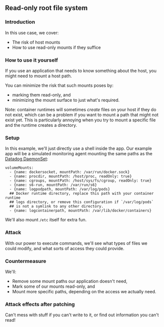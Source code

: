 ## Read-only root file system

### Introduction
In this use case, we cover:
 - The risk of host mounts
 - How to use read-only mounts if they suffice

### How to use it yourself
If you use an application that needs to know something about the host,
you might need to mount a host path.

You can minimize the risk that such mounts poses by:
 - marking them read-only, and
 - minimizing the mount surface to just what's required.

 Note: container runtimes will sometimes _create_ files on your host
 if they do not exist, which can be a problem if you want to mount
 a path that might not exist yet.
 This is particularly annoying when you try to mount a specific file
 and the runtime creates a directory.

### Setup
In this example, we'll just directly use a shell inside the app.
Our example app will be a simulated monitoring agent mounting the same paths as the [Datadog DaemonSet](https://docs.datadoghq.com/agent/kubernetes/daemonset_setup/?tab=k8sfile):
```
volumeMounts:
  - {name: dockersocket, mountPath: /var/run/docker.sock}
  - {name: procdir, mountPath: /host/proc, readOnly: true}
  - {name: cgroups, mountPath: /host/sys/fs/cgroup, readOnly: true}
  - {name: s6-run, mountPath: /var/run/s6}
  - {name: logpodpath, mountPath: /var/log/pods}
  ## Docker runtime directory, replace this path with your container runtime
  ## logs directory, or remove this configuration if `/var/log/pods`
  ## is not a symlink to any other directory.
  - {name: logcontainerpath, mountPath: /var/lib/docker/containers}
```

We'll also mount `/etc` itself for extra fun.

<!-- TODO: note that you read env vars with this mount, even if read-only. Also, the Docker socket—scream! -->

### Attack
With our power to execute commands, we'll see what types of files we
could modify, and what sorts of access they could provide.

### Countermeasure
We'll:
 - Remove some mount paths our application doesn't need,
 - Mark some of our mounts read-only, and
 - Mount more specific paths,
depending on the access we actually need.

### Attack effects after patching
Can't mess with stuff if you can't write to it, or
find out information you can't read!
